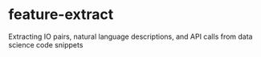 # feature-extract
Extracting IO pairs, natural language descriptions, and API calls from data science code snippets
